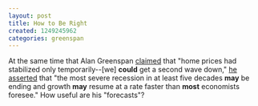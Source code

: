 ```yaml
---
layout: post
title: How to Be Right
created: 1249245962
categories: greenspan
---
```

At the same time that Alan Greenspan [claimed](http://www.reuters.com/article/newsOne/idUSTRE5710W420090802) that "home prices had stabilized only temporarily--\[we\] **could** get a second wave down," [he asserted](http://www.bloomberg.com/apps/news?pid=20601087&sid=a2mJVPs5.HlQ) that "the most severe recession in at least five decades **may** be ending and growth **may** resume at a rate faster than **most** economists foresee." How useful are his "forecasts"?
